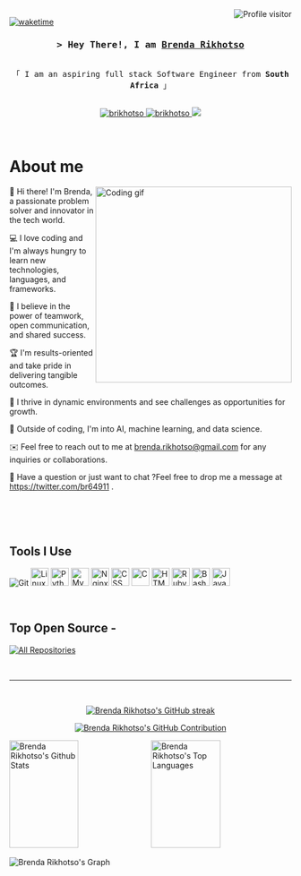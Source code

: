 <!--
<h2 align="center">
  Welcome to Brenda Rikhotso World!
  <img src="https://media.giphy.com/media/hvRJCLFzcasrR4ia7z/giphy.gif" width="28">
</h2>
-->
<!--
<p align="center">
  <a href="https://github.com/brikhotso"><img src="https://readme-typing-svg.herokuapp.com/?lines=Self%20Taught%20Programmer;Front%20End%20Developer;1.5%2B%20years%20of%20coding%20experience;Always%20learning%20new%20things&center=true&width=380&height=45"></a>
</p>
 -->
<a href="https://komarev.com/ghpvc/?username=brikhotso">
  <img align="right" src="https://komarev.com/ghpvc/?username=brikhotso&label=Visitors&color=0e75b6&style=flat" alt="Profile visitor" />
</a>

[![waketime](https://wakatime.com/badge/user/eebb3dd8-d9b2-40de-9b88-6fd6cac99dbc.svg)](https://wakatime.com/@eebb3dd8-d9b2-40de-9b88-6fd6cac99dbc)

<!-- Intro  -->
<h3 align="center">
        <samp>&gt; Hey There!, I am
                <b><a target="_blank" href="https://brikhotso.com">Brenda Rikhotso</a></b>
        </samp>
</h3>
<p align="center">
  <samp>
    <br>
    「 I am an aspiring full stack Software Engineer from <b>South Africa</b> 」
    <br>
    <br>
  </samp>
</p>
<p align="center">
 <a href="https://github.com/brikhotso" target="blank">
  <img src="https://img.shields.io/badge/Website-DC143C?style=for-the-badge&logo=medium&logoColor=white" alt="brikhotso" />
 </a>
 <a href="https://www.linkedin.com/in/brenda-rikhotso-a8747874" target="_blank">
  <img src="https://img.shields.io/badge/LinkedIn-0077B5?style=for-the-badge&logo=linkedin&logoColor=white" alt="brikhotso"/>
 </a>
 <a href="https://twitter.com/br64911" target="_blank">
  <img src="https://img.shields.io/badge/Twitter-1DA1F2?style=for-the-badge&logo=twitter&logoColor=white" />
 </a>
</p>
<br />
<!-- About Section -->

# About me

<p>
 <img align="right" width="350" src="https://media.tenor.com/QVC1Nmb9TwUAAAAi/coding.gif" alt="Coding gif" />
 👋 Hi there! I'm Brenda, a passionate problem solver and innovator in the tech world.

 💻 I love coding and I'm always hungry to learn new technologies, languages, and frameworks.

 🤝 I believe in the power of teamwork, open communication, and shared success.

 🏆 I'm results-oriented and take pride in delivering tangible outcomes.

 🚀 I thrive in dynamic environments and see challenges as opportunities for growth.

 🌱 Outside of coding, I'm into AI, machine learning, and data science.

 ✉️ Feel free to reach out to me at brenda.rikhotso@gmail.com for any inquiries or collaborations.

 💬 Have a question or just want to chat ?Feel free to drop me a message at https://twitter.com/br64911 .
</p>


<br/>
<br/>
<br/>

## Tools I Use

![Git](https://img.shields.io/badge/Git-F05032?style=for-the-badge&logo=git&logoColor=white)
<img src="https://cdn.iconscout.com/icon/free/png-128/free-linux-21-1174928.png" alt="Linux" width="32" height="32">
<img src="https://cdn.iconscout.com/icon/free/png-128/free-python-21-1175116.png" alt="Python" width="32" height="32">
<img src="https://cdn.iconscout.com/icon/free/png-128/free-mysql-19-1174939.png" alt="MySQL" width="32" height="32">
<img src="https://cdn.iconscout.com/icon/free/png-128/free-nginx-4-1174926.png" alt="Nginx" width="32" height="32">
<img src="https://cdn.iconscout.com/icon/free/png-128/free-css3-10-1175238.png" alt="CSS" width="32" height="32">
<img src="https://cdn.iconscout.com/icon/free/png-128/free-c-58-1175247.png" alt="C" width="32" height="32">
<img src="https://cdn.iconscout.com/icon/free/png-128/free-html5-41-1175209.png" alt="HTML" width="32" height="32">
<img src="https://cdn.iconscout.com/icon/free/png-128/free-ruby-47-1175102.png" alt="Ruby" width="32" height="32">
<img src="https://cdn.iconscout.com/icon/premium/png-128-thumb/bash-shell-script-7843763-6370368.png" alt="Bash" width="32" height="32">
<img src="https://cdn.iconscout.com/icon/free/png-128/free-javascript-24-1174950.png" alt="JavaScript" width="32" height="32">

<br/>

## Top Open Source -

<p align="left">
  <a href="https://github.com/brikhotso?tab=repositories" target="_blank"><img alt="All Repositories" title="All Repositories" src="https://img.shields.io/badge/-All%20Repos-2962FF?style=for-the-badge&logo=koding&logoColor=white"/></a>
</p>

<br/>
<hr/>
<br/>

<p align="center">
  <a href="https://github.com/brikhotso">
    <img src="https://github-readme-streak-stats.herokuapp.com/?user=brikhotso&theme=radical&border=7F3FBF&background=0D1117" alt="Brenda Rikhotso's GitHub streak"/>
  </a>
</p>

<p align="center">
  <a href="https://github.com/brikhotso">
    <img src="https://github-profile-summary-cards.vercel.app/api/cards/profile-details?username=brikhotso&theme=radical" alt="Brenda Rikhotso's GitHub Contribution"/>
  </a>
</p>

<a> 
    <a href="https://github.com/brikhotso"><img alt="Brenda Rikhotso's Github Stats" src="https://denvercoder1-github-readme-stats.vercel.app/api?username=brikhotso&show_icons=true&count_private=true&theme=react&border_color=7F3FBF&bg_color=0D1117&title_color=F85D7F&icon_color=F8D866" height="192px" width="49.5%"/></a>
  <a href="https://github.com/brikhotso"><img alt="Brenda Rikhotso's Top Languages" src="https://denvercoder1-github-readme-stats.vercel.app/api/top-langs/?username=brikhotso&langs_count=8&layout=compact&theme=react&border_color=7F3FBF&bg_color=0D1117&title_color=F85D7F&icon_color=F8D866" height="192px" width="49.5%"/></a>
  <br/>
</a>


![Brenda Rikhotso's Graph](https://github-readme-activity-graph.vercel.app/graph?username=brikhotso&custom_title=Brenda%20Rikhotso's%20GitHub%20Activity%20Graph&bg_color=0D1117&color=7F3FBF&line=7F3FBF&point=7F3FBF&area_color=FFFFFF&title_color=FFFFFF&area=true)
